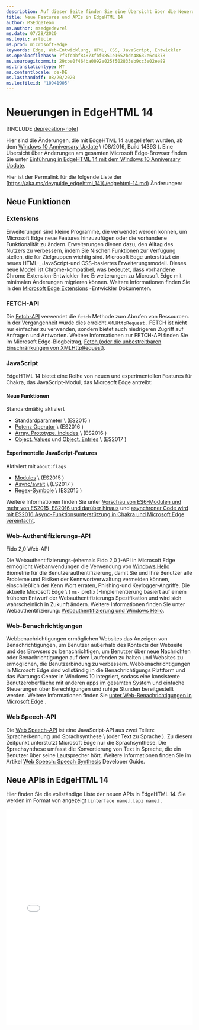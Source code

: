 ```yaml
---
description: Auf dieser Seite finden Sie eine Übersicht über die Neuerungen in EdgeHTML 14.
title: Neue Features und APIs in EdgeHTML 14
author: MSEdgeTeam
ms.author: msedgedevrel
ms.date: 07/28/2020
ms.topic: article
ms.prod: microsoft-edge
keywords: Edge, Web-Entwicklung, HTML, CSS, JavaScript, Entwickler
ms.openlocfilehash: 7f3fcbbf84873fbf0851e1652bde48632e6c4378
ms.sourcegitcommit: 29cbe0f464ba0092e025f502833eb9cc3e02ee89
ms.translationtype: MT
ms.contentlocale: de-DE
ms.lasthandoff: 08/20/2020
ms.locfileid: "10941905"
---
```

# Neuerungen in EdgeHTML 14  

[!INCLUDE [deprecation-note](../../includes/legacy-edge-note.md)]  

Hier sind die Änderungen, die mit EdgeHTML 14 ausgeliefert wurden, ab dem [Windows 10 Anniversary Update](https://blogs.windows.com/windowsexperience/2016/06/29) \ (08/2016, Build 14393 \).  Eine Übersicht über Änderungen am gesamten Microsoft Edge-Browser finden Sie unter [Einführung in EdgeHTML 14 mit dem Windows 10 Anniversary Update](https://blogs.windows.com/msedgedev/2016/08/04).  

Hier ist der Permalink für die folgende Liste der [https://aka.ms/devguide_edgehtml_14](./edgehtml-14.md) Änderungen:  

## Neue Funktionen  

### Extensions  

Erweiterungen sind kleine Programme, die verwendet werden können, um Microsoft Edge neue Features hinzuzufügen oder die vorhandene Funktionalität zu ändern.  Erweiterungen dienen dazu, den Alltag des Nutzers zu verbessern, indem Sie Nischen Funktionen zur Verfügung stellen, die für Zielgruppen wichtig sind.  Microsoft Edge unterstützt ein neues HTML-, JavaScript-und CSS-basiertes Erweiterungsmodell.  Dieses neue Modell ist Chrome-kompatibel, was bedeutet, dass vorhandene Chrome Extension-Entwickler Ihre Erweiterungen zu Microsoft Edge mit minimalen Änderungen migrieren können.  Weitere Informationen finden Sie in den [Microsoft Edge Extensions](../../extensions/index.md) -Entwickler Dokumenten.  

### FETCH-API  
Die [Fetch-API](https://fetch.spec.whatwg.org#fetch-api) verwendet die `fetch` Methode zum Abrufen von Ressourcen.  In der Vergangenheit wurde dies erreicht `XMLHttpRequest` .  FETCH ist nicht nur einfacher zu verwenden, sondern bietet auch niedrigeren Zugriff auf Anfragen und Antworten.  Weitere Informationen zur FETCH-API finden Sie im Microsoft Edge-Blogbeitrag, [Fetch (oder die unbestreitbaren Einschränkungen von XMLHttpRequest)](https://blogs.windows.com/msedgedev/2016/05/24).  

### JavaScript  

EdgeHTML 14 bietet eine Reihe von neuen und experimentellen Features für Chakra, das JavaScript-Modul, das Microsoft Edge antreibt:  

#### Neue Funktionen  

Standardmäßig aktiviert  

*   [Standardparameter](https://developer.microsoft.com/microsoft-edge/platform/status/defaultparameteres6) \ (ES2015 \)
*   [Potenz Operator](https://developer.microsoft.com/microsoft-edge/platform/status/exponentiationoperatores2016) \ (ES2016 \)
*   [Array. Prototype. includes](https://developer.microsoft.com/microsoft-edge/platform/status/arrayprototypeincludeses2016) \ (ES2016 \)
*   [Object. Values](https://developer.mozilla.org/docs/Web/JavaScript/Reference/Global_Objects/Object/values) und [Object. Entries](https://developer.mozilla.org/docs/Web/JavaScript/Reference/Global_Objects/Object/entries) \ (ES2017 \)  

#### Experimentelle JavaScript-Features  

Aktiviert mit `about:flags`  

*   [Modules](https://blogs.windows.com/msedgedev/2016/05/17) \ (ES2015 \)  
*   [Async/await](https://developer.microsoft.com/microsoft-edge/platform/status/asyncfunctionses2016) \ (ES2017 \)  
*   [Regex-Symbole](https://developer.microsoft.com/microsoft-edge/platform/status/regexpbuiltinses6) \ (ES2015 \)  

Weitere Informationen finden Sie unter [Vorschau von ES6-Modulen und mehr von ES2015, ES2016 und darüber hinaus](https://blogs.windows.com/msedgedev/2016/05/17) und [asynchroner Code wird mit ES2016 Async-Funktionsunterstützung in Chakra und Microsoft Edge vereinfacht](https://blogs.windows.com/msedgedev/2015/09/30).  

### Web-Authentifizierungs-API  

Fido 2,0 Web-API  

Die Webauthentifizierungs-(ehemals Fido 2,0 \)-API in Microsoft Edge ermöglicht Webanwendungen die Verwendung von [Windows Hello](https://www.microsoft.com/windows/comprehensive-security) Biometrie für die Benutzerauthentifizierung, damit Sie und Ihre Benutzer alle Probleme und Risiken der Kennwortverwaltung vermeiden können, einschließlich der Kenn Wort erraten, Phishing-und Keylogger-Angriffe.  Die aktuelle Microsoft Edge \ ( `ms-` prefix \)-Implementierung basiert auf einem früheren Entwurf der Webauthentifizierungs Spezifikation und wird sich wahrscheinlich in Zukunft ändern.  Weitere Informationen finden Sie unter Webauthentifizierung:  [Webauthentifizierung und Windows Hello](../windows-integration/web-authentication.md).

### Web-Benachrichtigungen
Webbenachrichtigungen ermöglichen Websites das Anzeigen von Benachrichtigungen, um Benutzer außerhalb des Kontexts der Webseite und des Browsers zu benachrichtigen, um Benutzer über neue Nachrichten oder Benachrichtigungen auf dem Laufenden zu halten und Websites zu ermöglichen, die Benutzerbindung zu verbessern.  Webbenachrichtigungen in Microsoft Edge sind vollständig in die Benachrichtigungs Plattform und das Wartungs Center in Windows 10 integriert, sodass eine konsistente Benutzeroberfläche mit anderen apps im gesamten System und einfache Steuerungen über Berechtigungen und ruhige Stunden bereitgestellt werden.  Weitere Informationen finden Sie [unter Web-Benachrichtigungen in Microsoft Edge](https://blogs.windows.com/msedgedev/2016/05/16) .  

### Web Speech-API
Die [Web Speech-API](https://dvcs.w3.org/hg/speech-api/raw-file/tip/speechapi.html) ist eine JavaScript-API aus zwei Teilen: Spracherkennung und Sprachsynthese \ (oder Text zu Sprache \).  Zu diesem Zeitpunkt unterstützt Microsoft Edge nur die Sprachsynthese.  Die Sprachsynthese umfasst die Konvertierung von Text in Sprache, die ein Benutzer über seine Lautsprecher hört.  Weitere Informationen finden Sie im Artikel [Web Speech: Speech Synthesis](https://developer.mozilla.org/docs/Web/API/Web_Speech_API) Developer Guide.  

## Neue APIs in EdgeHTML 14

Hier finden Sie die vollständige Liste der neuen APIs in EdgeHTML 14.  Sie werden im Format von angezeigt `[interface name].[api name]` .  

<iframe height='585' scrolling='no' title='Neue APIs in EdgeHTML 14' src='//codepen.io/MSEdgeDev/embed/oWMEPE/?height=585&theme-id=23761&default-tab=result&embed-version=2' frameborder='no' allowtransparency='true' allowfullscreen='true' style='width: 100%;'>Weitere Informationen finden Sie in den neuen APIs für Stifte <a href='https://codepen.io/MSEdgeDev/pen/oWMEPE/'> in EdgeHTML 14 </a> von MSEdgeDev ( <a href='https://codepen.io/MSEdgeDev'> @MSEdgeDev </a> ) auf <a href='https://codepen.io'> CodePen </a> .</iframe>  
